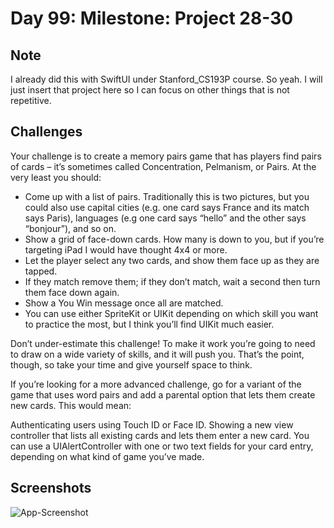 # Day 99: Milestone: Project 28-30

## Note

I already did this with SwiftUI under Stanford_CS193P course. So yeah. I will just insert that project here so I can focus on other things that is not repetitive. 


## Challenges
Your challenge is to create a memory pairs game that has players find pairs of cards – it’s sometimes called Concentration, Pelmanism, or Pairs. At the very least you should:

- Come up with a list of pairs. Traditionally this is two pictures, but you could also use capital cities (e.g. one card says France and its match says Paris), languages (e.g one card says “hello” and the other says “bonjour”), and so on.
- Show a grid of face-down cards. How many is down to you, but if you’re targeting iPad I would have thought 4x4 or more.
- Let the player select any two cards, and show them face up as they are tapped.
- If they match remove them; if they don’t match, wait a second then turn them face down again.
- Show a You Win message once all are matched.
- You can use either SpriteKit or UIKit depending on which skill you want to practice the most, but I think you’ll find UIKit much easier.

Don’t under-estimate this challenge! To make it work you’re going to need to draw on a wide variety of skills, and it will push you. That’s the point, though, so take your time and give yourself space to think.

If you’re looking for a more advanced challenge, go for a variant of the game that uses word pairs and add a parental option that lets them create new cards. This would mean:

Authenticating users using Touch ID or Face ID.
Showing a new view controller that lists all existing cards and lets them enter a new card.
You can use a UIAlertController with one or two text fields for your card entry, depending on what kind of game you’ve made.


## Screenshots
![App-Screenshot](documentation/1.png)